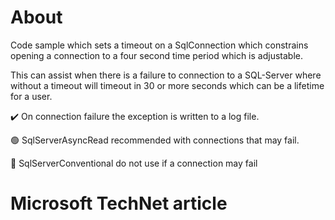 # About

Code sample which sets a timeout on a SqlConnection which constrains opening a connection to a four second time period which is adjustable.

This can assist when there is a failure to connection to a SQL-Server where without a timeout will timeout in 30 or more seconds which can be a lifetime for a user.

:heavy_check_mark: On connection failure the exception is written to a log file.

:green_circle: SqlServerAsyncRead recommended with connections that may fail.

:red_circle: SqlServerConventional do not use if a connection may fail

# Microsoft TechNet article